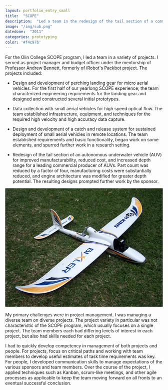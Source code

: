 ```yaml
---
layout: portfolio_entry_small
title:  "SCOPE"
description:  "Led a team in the redesign of the tail section of a commercial autonomous underwater vehicle, reducting part count by 4x"
image: "/img/sub.png"
datedone:  "2011"
categories: prototyping
color: '#f4c97b'
---
```


For the Olin College SCOPE program, I led a team in a variety of projects.  I served as project manager and budget officer under the mentorship of Professor Andrew Bennett, formerly of iRobot's Packbot project.  The projects included:


- Design and development of perching landing gear for micro aerial vehicles.  For the first half of our yearlong SCOPE experience, the team characterized engineering requirements for the landing gear and designed and constructed several initial prototypes.  


- Data collection with small aerial vehicles for high speed optical flow.  The team established infrastructure, equipment, and techniques for the required high velocity and high accuracy data capture.  


- Design and development of a catch and release system for sustained deployment of small aerial vehicles in remote locations.  The team established requirements and basic functionality, began work on some elements, and spurred further work in a research setting.  


-  Redesign of the tail section of an autonomous underwater vehicle (AUV) for improved manufacturability, reduced cost, and increased depth range for a leading commercial producer of AUVs.  Part count was reduced by a factor of four, manufacturing costs were substantially reduced, and engine architecture was modified for greater depth potential.  The resulting designs prompted further work by the sponsor.  

![A plane!](/img/bixler.jpg)

My primary challenges were in project management.  I was managing a diverse team on diverse projects.  The project variety in particular was not characteristic of the SCOPE program, which usually focuses on a single project.  The team members each had differing levels of interest in each project, but also had skills needed for each project.  

I had to quickly develop competency in management of both projects and people.  For projects, focus on critical paths and working with team members to develop useful estimates of task time requirements was key.  For people, I developed communication skills to manage expectations of the various sponsors and team members.  Over the course of the project, I applied techniques such as Kanban, scrum-like meetings, and other agile processes as applicable to keep the team moving forward on all fronts to an eventual successful conclusion.  
